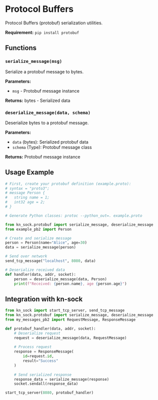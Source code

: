 # Protocol Buffers

Protocol Buffers (protobuf) serialization utilities.

**Requirement:** `pip install protobuf`

## Functions

### `serialize_message(msg)`
Serialize a protobuf message to bytes.

**Parameters:**
- `msg` - Protobuf message instance

**Returns:** bytes - Serialized data

### `deserialize_message(data, schema)`
Deserialize bytes to a protobuf message.

**Parameters:**
- `data` (bytes): Serialized protobuf data
- `schema` (Type): Protobuf message class

**Returns:** Protobuf message instance

## Usage Example

```python
# First, create your protobuf definition (example.proto):
# syntax = "proto3";
# message Person {
#   string name = 1;
#   int32 age = 2;
# }

# Generate Python classes: protoc --python_out=. example.proto

from kn_sock.protobuf import serialize_message, deserialize_message
from example_pb2 import Person

# Create and serialize message
person = Person(name="Alice", age=30)
data = serialize_message(person)

# Send over network
send_tcp_message("localhost", 8080, data)

# Deserialize received data
def handler(data, addr, socket):
    person = deserialize_message(data, Person)
    print(f"Received: {person.name}, age {person.age}")
```

## Integration with kn-sock

```python
from kn_sock import start_tcp_server, send_tcp_message
from kn_sock.protobuf import serialize_message, deserialize_message
from my_messages_pb2 import RequestMessage, ResponseMessage

def protobuf_handler(data, addr, socket):
    # Deserialize request
    request = deserialize_message(data, RequestMessage)
    
    # Process request
    response = ResponseMessage(
        id=request.id,
        result="Success"
    )
    
    # Send serialized response
    response_data = serialize_message(response)
    socket.sendall(response_data)

start_tcp_server(8080, protobuf_handler)
```
